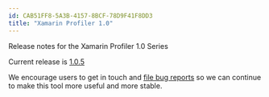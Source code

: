 ```yaml
---
id: CAB51FF8-5A3B-4157-8BCF-78D9F41F8DD3
title: "Xamarin Profiler 1.0"
---
```


Release notes for the Xamarin Profiler 1.0 Series

Current release is [1.0.5](profiler-1.0.5)

We encourage users to get in touch and [file bug reports](https://bugzilla.xamarin.com/enter_bug.cgi?product=Profiler) so we can continue to make this tool more useful and more stable.

